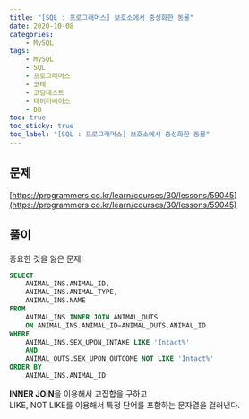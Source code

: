 ```yaml
---
title: "[SQL : 프로그래머스] 보호소에서 중성화한 동물"
date: 2020-10-08
categories:
    - MySQL
tags:
    - MySQL
    - SQL
    - 프로그래머스
    - 코테
    - 코딩테스트
    - 데이터베이스
    - DB
toc: true
toc_sticky: true
toc_label: "[SQL : 프로그래머스] 보호소에서 중성화한 동물"
---
```

## 문제
[https://programmers.co.kr/learn/courses/30/lessons/59045](https://programmers.co.kr/learn/courses/30/lessons/59045)
## 풀이
중요한 것을 잃은 문제!  
  
```sql
SELECT
    ANIMAL_INS.ANIMAL_ID,
    ANIMAL_INS.ANIMAL_TYPE,
    ANIMAL_INS.NAME
FROM
    ANIMAL_INS INNER JOIN ANIMAL_OUTS
    ON ANIMAL_INS.ANIMAL_ID=ANIMAL_OUTS.ANIMAL_ID
WHERE
    ANIMAL_INS.SEX_UPON_INTAKE LIKE 'Intact%'
    AND
    ANIMAL_OUTS.SEX_UPON_OUTCOME NOT LIKE 'Intact%'
ORDER BY
    ANIMAL_INS.ANIMAL_ID
```
  

**INNER JOIN**을 이용해서 교집합을 구하고  
LIKE, NOT LIKE를 이용해서 특정 단어를 포함하는 문자열을 걸러낸다.  